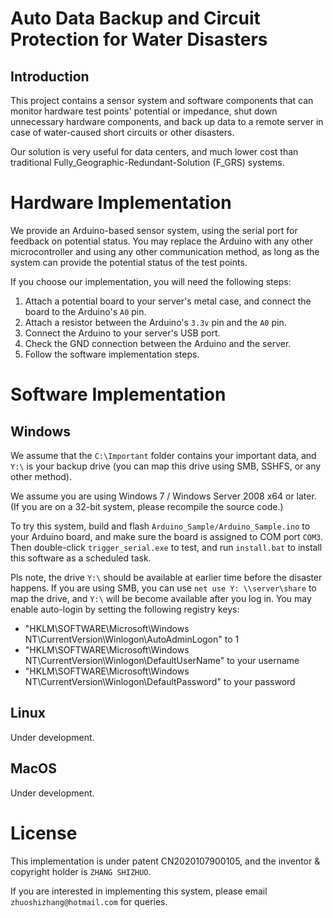 # Auto Data Backup and Circuit Protection for Water Disasters

## Introduction

This project contains a sensor system and software components that can monitor hardware test points' potential or impedance, shut down unnecessary hardware components, and back up data to a remote server in case of water-caused short circuits or other disasters.

Our solution is very useful for data centers, and much lower cost than traditional Fully_Geographic-Redundant-Solution (F_GRS) systems.

# Hardware Implementation

We provide an Arduino-based sensor system, using the serial port for feedback on potential status. You may replace the Arduino with any other microcontroller and using any other communication method, as long as the system can provide the potential status of the test points.

If you choose our implementation, you will need the following steps:

1. Attach a potential board to your server's metal case, and connect the board to the Arduino's `A0` pin.
2. Attach a resistor between the Arduino's `3.3v` pin and the `A0` pin.
3. Connect the Arduino to your server's USB port.
4. Check the GND connection between the Arduino and the server.
5. Follow the software implementation steps.

# Software Implementation

## Windows

We assume that the `C:\Important` folder contains your important data, and `Y:\` is your backup drive (you can map this drive using SMB, SSHFS, or any other method).

We assume you are using Windows 7 / Windows Server 2008 x64 or later. (If you are on a 32-bit system, please recompile the source code.)

To try this system, build and flash `Arduino_Sample/Arduino_Sample.ino` to your Arduino board, and make sure the board is assigned to COM port `COM3`. Then double-click `trigger_serial.exe` to test, and run `install.bat` to install this software as a scheduled task.

Pls note, the drive `Y:\` should be available at earlier time before the disaster happens. If you are using SMB, you can use `net use Y: \\server\share` to map the drive, and `Y:\` will be become available after you log in. You may enable auto-login by setting the following registry keys:

- "HKLM\SOFTWARE\Microsoft\Windows NT\CurrentVersion\Winlogon\AutoAdminLogon" to 1
- "HKLM\SOFTWARE\Microsoft\Windows NT\CurrentVersion\Winlogon\DefaultUserName" to your username
- "HKLM\SOFTWARE\Microsoft\Windows NT\CurrentVersion\Winlogon\DefaultPassword" to your password

## Linux

Under development.

## MacOS

Under development.

# License
This implementation is under patent CN2020107900105, and the inventor & copyright holder is `ZHANG SHIZHUO`.

If you are interested in implementing this system, please email `zhuoshizhang@hotmail.com` for queries.